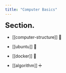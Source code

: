 ```yaml
---
title: "Computer Basics"
---
```


<div id="sections"></div>

<script>
    function add_section(url, image, title)
    {
        let main = document.getElementById('sections');

        let obj = document.createElement('a');
        obj.setAttribute('class', 'section');
        let url_ = "https://giana-blog.netlify.app/" + url + "/";
        obj.setAttribute('href', url_);

        let preimage = document.createElement('img');
        preimage.setAttribute('class', 'secimg');
        preimage.setAttribute('src', "https://giana-blog.netlify.app/assets/"+image);
        obj.appendChild(preimage);

        let h1 = document.createElement('h1');
        h1.setAttribute('class', "sec-title");
        h1.innerText = title;
        obj.appendChild(h1);

        main.appendChild(obj);
    }
    add_section("computer-structure", "argb.png", "Computer Structure");
    add_section("ubuntu", "argb.png", "Ubuntu");
    add_section("docker", "argb.png", "Docker");
    add_section("algorithm", "argb.png", "Algorithm");
</script>
    
# Section.

- [[computer-structure]] 🧱

- [[ubuntu]] 🐒

- [[docker]] 🐋

- [[algorithm]] ➗


<style>
    .section
    {
        display:flex;
        place-items: center normal;
        padding: 2vw 0vw;
    }
    .sections
    {
        display: flex;
        justify-content: flex-start;
        margin: 4.5vw 5vw;
    }
    .secimg
    {
        display: inline-block;
        width: 16vw;
        height: 16vw;
        border-radius: 10px;
        margin: 0em 0em;
        margin-right: 3vw;
        vertical-align: middle;
    }
    h1
    {
        font-size: 2.5vw;
        margin-top:0em;
    }
</style>


